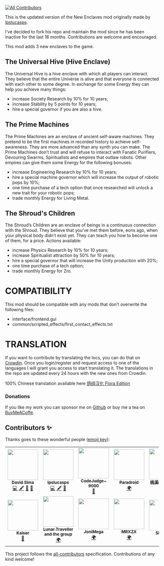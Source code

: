 <!-- ALL-CONTRIBUTORS-BADGE:START - Do not remove or modify this section -->

[![All Contributors](https://img.shields.io/badge/all_contributors-12-dark.svg?style=tound-square)](#contributors-)

<!-- ALL-CONTRIBUTORS-BADGE:END -->

This is the updated version of the New Enclaves mod originally made by [lpslucasps](https://github.com/lpslucasps).

I've decided to fork his repo and maintain the mod since he has been inactive for the last 16 months.
Contributions are welcome and encouraged.

This mod adds 3 new enclaves to the game.

## The Universal Hive (Hive Enclave)

The Universal Hive is a hive enclave with which all players can interact. They believe that the entire Universe is alive and that everyone is connected with each other to some degree.
In exchange for some Energy they can help you achieve many things:
  - increase Society Research by 10% for 10 years; 
  - increase Stability by 5 points for 10 years; 
  - hire a special governor if you are also a hive.

## The Prime Machines

The Prime Machines are an enclave of ancient self-aware machines. They pretend to be the first machines in recorded history to achieve self-awareness. They are more advanced than any synth you can make.
The Prime Machines don’t trust and will refuse to interact with Fanatic Purifiers, Devouring Swarms, Spiritualists and empires that outlaw robots.
Other empires can give them some Energy for the following bonuses:
  - increase Engineering Research by 10% for 10 years;
  - hire a special machine governor which will increase the output of robotic pops by 10%;
  - one time purchase of a tech option that once researched will unlock a new trait for your robotic pops;
  - trade monthly Energy for Living Metal.

## The Shroud's Children

The Shroud’s Children are an enclave of beings in a continuous connection with the Shroud.
They believe that you’ve met them before, eons ago, when your physical body didn’t exist yet.
They can teach you how to become one of them, for a price.
Actions available:
  - increase Physics Research by 10% for 10 years;
  - increase Spiritualist attraction by 50% for 10 years;
  - hire a special governor that will increase the Unity production with 20%;
  - one time purchase of a tech option;
  - trade monthly Energy for Zro.

# COMPATIBILITY

This mod should be compatible with any mods that don’t overwrite the following files:
  - interface/frontend.gui
  - common/scripted_effects/first_contact_effects.txt

# TRANSLATION

If you want to contribute by translating the locs, you can do that on [Crowdin](https://crowdin.com/project/new-enclaves). Once you login/register and request access to one of the languages I will grant you access to start translating it. The translations in the repo are updated every 24 hours with the new ones from Crowdin.

100% Chinese translation available here [鸽组汉化 Flora Edition](https://steamcommunity.com/sharedfiles/filedetails/?id=2131014154)

### Donations

If you like my work you can sponsor me on [Github](https://github.com/sponsors/The24thDS) or buy me a tea on [BuyMeACoffe](https://www.buymeacoffee.com/the24thds).

## Contributors ✨

Thanks goes to these wonderful people ([emoji key](https://allcontributors.org/docs/en/emoji-key)):

<!-- ALL-CONTRIBUTORS-LIST:START - Do not remove or modify this section -->
<!-- prettier-ignore-start -->
<!-- markdownlint-disable -->
<table>
  <tr>
    <td align="center"><a href="https://david-sima.dev"><img src="https://avatars.githubusercontent.com/u/26633429?v=4?s=100" width="100px;" alt=""/><br /><sub><b>David Sima</b></sub></a><br /><a href="https://github.com/The24thDS/new_enclaves/commits?author=The24thDS" title="Code">💻</a> <a href="#content-The24thDS" title="Content">🖋</a> <a href="#ideas-The24thDS" title="Ideas, Planning, & Feedback">🤔</a> <a href="#maintenance-The24thDS" title="Maintenance">🚧</a></td>
    <td align="center"><a href="https://github.com/lpslucasps"><img src="https://avatars.githubusercontent.com/u/1896763?v=4?s=100" width="100px;" alt=""/><br /><sub><b>lpslucasps</b></sub></a><br /><a href="https://github.com/The24thDS/new_enclaves/commits?author=lpslucasps" title="Code">💻</a> <a href="#content-lpslucasps" title="Content">🖋</a> <a href="#ideas-lpslucasps" title="Ideas, Planning, & Feedback">🤔</a></td>
    <td align="center"><a href="https://github.com/CodeJudge-9000"><img src="https://avatars.githubusercontent.com/u/66952128?v=4?s=100" width="100px;" alt=""/><br /><sub><b>CodeJudge-9000</b></sub></a><br /><a href="https://github.com/The24thDS/new_enclaves/issues?q=author%3ACodeJudge-9000" title="Bug reports">🐛</a></td>
    <td align="center"><a href="https://crowdin.com/profile/paradroid"><img src="https://i2.wp.com/crowdin.com/images/user-picture.png" width="100px;" alt=""/><br /><sub><b>Paradroid</b></sub></a><br /><a href="" title="Translation">🌍</a></td>
    <td align="center"><a href="https://steamcommunity.com/profiles/76561198984303830"><img src="https://cdn.cloudflare.steamstatic.com/steamcommunity/public/images/avatars/d3/d3dc8c3b65b0ece07eb890b613bc0d425fec1b0d_full.jpg" width="100px;" alt=""/><br /><sub><b>桃溪柳岸醉道长</b></sub></a><br /><a href="" title="Translation">🌍</a></td>
    <td align="center"><a href="https://steamcommunity.com/id/MrArcaneGates"><img src="https://cdn.cloudflare.steamstatic.com/steamcommunity/public/images/avatars/1d/1da1356c225f7bf2d7c8e6a06d46f831ef471ae1_full.jpg" width="100px;" alt=""/><br /><sub><b>MrArcaneGates</b></sub></a><br /><a href="" title="Bug reports">🐛</a></td>
  </tr>
  <tr>
    <td align="center"><a href="https://steamcommunity.com/profiles/76561198055332584/"><img src="https://cdn.akamai.steamstatic.com/steamcommunity/public/images/avatars/67/67a664bfdc56d43b8b1194a7e9c038d677cbc565_full.jpg" width="100px;" alt=""/><br /><sub><b>Kaiser</b></sub></a><br /><a href="" title="Testing">📓 </a></td>
    <td align="center"><a href="https://steamcommunity.com/id/ReimuLi"><img src="https://cdn.akamai.steamstatic.com/steamcommunity/public/images/avatars/e6/e65d5b4d82967ddb304f0d121f3e42275c215c9c_full.jpg" width="100px;" alt=""/><br /><sub><b>Lunar Traveller and the group</b></sub></a><br /><a href="" title="Translation">🌍</a></td>
    <td align="center"><a href="https://crowdin.com/profile/jonimega"><img src="https://www.gravatar.com/avatar/74408fe3bd2949e0d45ff4fd9145a54a?s=260&d=https%3A%2F%2Fcrowdin.com%2Fimages%2Fuser-picture.png" width="100px;" alt=""/><br /><sub><b>JoniMega</b></sub></a><br /><a href="" title="Translation">🌍</a></td>
    <td align="center"><a href="https://crowdin.com/profile/mrxzx"><img src="https://crowdin-static.downloads.crowdin.com/avatar/14725286/large/666c00cfd2772116f9adee43726d6b85.png" width="100px;" alt=""/><br /><sub><b>MRXZX</b></sub></a><br /><a href="" title="Translation">🌍</a></td>
    <td align="center"><a href="https://steamcommunity.com/id/imca"><img src="https://cdn.akamai.steamstatic.com/steamcommunity/public/images/avatars/ba/ba4eb175f1d35a50eb7b05bbad90673778047f04_full.jpg" width="100px;" alt=""/><br /><sub><b>SIVA Fox</b></sub></a><br /><a href="" title="Bug reports">🐛</a></td>
    <td align="center"><a href="https://steamcommunity.com/id/ChooMcoo/"><img src="https://cdn.akamai.steamstatic.com/steamcommunity/public/images/items/1526200/1b9d00f090479d24604d15b3b8a385ad7de6433d.gif" width="100px;" alt=""/><br /><sub><b>ChooMcoo</b></sub></a><br /><a href="" title="Bug reports">🐛</a></td>
  </tr>
</table>

<!-- markdownlint-restore -->
<!-- prettier-ignore-end -->

<!-- ALL-CONTRIBUTORS-LIST:END -->

This project follows the [all-contributors](https://github.com/all-contributors/all-contributors) specification. Contributions of any kind welcome!
